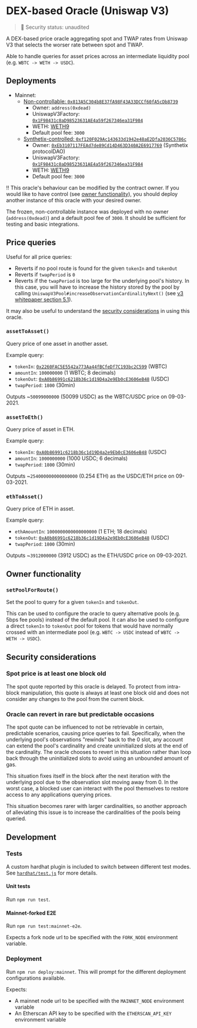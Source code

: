 # DEX-based Oracle (Uniswap V3)

> 🚨 Security status: unaudited

A DEX-based price oracle aggregating spot and TWAP rates from Uniswap V3 that selects the worser rate between spot and TWAP.

Able to handle queries for asset prices across an intermediate liquidity pool (e.g. `WBTC -> WETH -> USDC`).

## Deployments

- Mainnet:
  - [Non-controllable: `0x813A5C304b8E37fA98F43A33DCCf60fA5cDb8739`](https://etherscan.io/address/0x813a5c304b8e37fa98f43a33dccf60fa5cdb8739#readContract)
    - Owner: `address(0xdead)`
    - UniswapV3Factory: [`0x1F98431c8aD98523631AE4a59f267346ea31F984`](https://etherscan.io/address/0x1f98431c8ad98523631ae4a59f267346ea31f984)
    - WETH: [WETH9](https://etherscan.io/address/0xC02aaA39b223FE8D0A0e5C4F27eAD9083C756Cc2)
    - Default pool fee: `3000`
  - [Synthetix-controlled: `0xf120F029Ac143633d1942e48aE2Dfa2036C5786c`](https://etherscan.io/address/0xf120f029ac143633d1942e48ae2dfa2036c5786c#readContract)
    - Owner: [`0xEb3107117FEAd7de89Cd14D463D340A2E6917769`](https://etherscan.io/address/0xeb3107117fead7de89cd14d463d340a2e6917769) (Synthetix protocolDAO)
    - UniswapV3Factory: [`0x1F98431c8aD98523631AE4a59f267346ea31F984`](https://etherscan.io/address/0x1f98431c8ad98523631ae4a59f267346ea31f984)
    - WETH: [WETH9](https://etherscan.io/address/0xC02aaA39b223FE8D0A0e5C4F27eAD9083C756Cc2)
    - Default pool fee: `3000`

‼️ This oracle's behaviour can be modified by the contract owner. If you would like to have control (see [owner functionality](#owner-functionality)), you should deploy another instance of this oracle with your desired owner.

The frozen, non-controllable instance was deployed with no owner (`address(0xdead)`) and a default pool fee of `3000`. It should be sufficient for testing and basic integrations.

## Price queries

Useful for all price queries:

- Reverts if no pool route is found for the given `tokenIn` and `tokenOut`
- Reverts if `twapPeriod` is `0`
- Reverts if the `twapPeriod` is too large for the underlying pool's history. In this case, you will have to increase the history stored by the pool by calling `UniswapV3Pool#increaseObservationCardinalityNext()` (see [v3 whitepaper section 5.1](https://uniswap.org/whitepaper-v3.pdf)).

It may also be useful to understand the [security considerations](#security-considerations) in using this oracle.

### `assetToAsset()`

Query price of one asset in another asset.

Example query:

- `tokenIn`: [`0x2260FAC5E5542a773Aa44fBCfeDf7C193bc2C599`](https://etherscan.io/address/0x2260fac5e5542a773aa44fbcfedf7c193bc2c599) (WBTC)
- `amountIn`: `100000000` (1 WBTC; 8 decimals)
- `tokenOut`: [`0xA0b86991c6218b36c1d19D4a2e9Eb0cE3606eB48`](https://etherscan.io/address/0xa0b86991c6218b36c1d19d4a2e9eb0ce3606eb48) (USDC)
- `twapPeriod`: `1800` (30min)

Outputs ~`50099000000` (50099 USDC) as the WBTC/USDC price on 09-03-2021.

### `assetToEth()`

Query price of asset in ETH.

Example query:

- `tokenIn`: [`0xA0b86991c6218b36c1d19D4a2e9Eb0cE3606eB48`](https://etherscan.io/address/0xa0b86991c6218b36c1d19d4a2e9eb0ce3606eb48) (USDC)
- `amountIn`: `1000000000` (1000 USDC; 6 decimals)
- `twapPeriod`: `1800` (30min)

Outputs ~`254000000000000000` (0.254 ETH) as the USDC/ETH price on 09-03-2021.

### `ethToAsset()`

Query price of ETH in asset.

Example query:

- `ethAmountIn`: `1000000000000000000` (1 ETH; 18 decimals)
- `tokenOut`: [`0xA0b86991c6218b36c1d19D4a2e9Eb0cE3606eB48`](https://etherscan.io/address/0xa0b86991c6218b36c1d19d4a2e9eb0ce3606eb48) (USDC)
- `twapPeriod`: `1800` (30min)

Outputs ~`3912000000` (3912 USDC) as the ETH/USDC price on 09-03-2021.

## Owner functionality

### `setPoolForRoute()`

Set the pool to query for a given `tokenIn` and `tokenOut`.

This can be used to configure the oracle to query alternative pools (e.g. 5bps fee pools) instead of the default pool. It can also be used to configure a direct `tokenIn` to `tokenOut` pool for tokens that would have normally crossed with an intermediate pool (e.g. `WBTC -> USDC` instead of `WBTC -> WETH -> USDC`).

## Security considerations

### Spot price is at least one block old

The spot quote reported by this oracle is delayed. To protect from intra-block manipulation, this quote is always at least one block old and does not consider any changes to the pool from the current block.

### Oracle can revert in rare but predictable occasions

The spot quote can be influenced to not be retrievable in certain, predictable scenarios, causing price queries to fail. Specifically, when the underlying pool's observations "rewinds" back to the 0 slot, any account can extend the pool's cardinality and create uninitialized slots at the end of the cardinality. The oracle chooses to revert in this situation rather than loop back through the uninitialized slots to avoid using an unbounded amount of gas.

This situation fixes itself in the block after the next iteration with the underlying pool due to the observation slot moving away from 0. In the worst case, a blocked user can interact with the pool themselves to restore access to any applications querying prices.

This situation becomes rarer with larger cardinalities, so another approach of alleviating this issue is to increase the cardinalities of the pools being queried.

## Development

### Tests

A custom hardhat plugin is included to switch between different test modes. See [`hardhat/test.js`](./hardhat/test.js) for more details.

#### Unit tests

Run `npm run test`.

#### Mainnet-forked E2E

Run `npm run test:mainnet-e2e`.

Expects a fork node url to be specified with the `FORK_NODE` environment variable.

### Deployment

Run `npm run deploy:mainnet`. This will prompt for the different deployment configurations available.

Expects:

- A mainnet node url to be specified with the `MAINNET_NODE` environment variable
- An Etherscan API key to be specified with the `ETHERSCAN_API_KEY` environment variable
